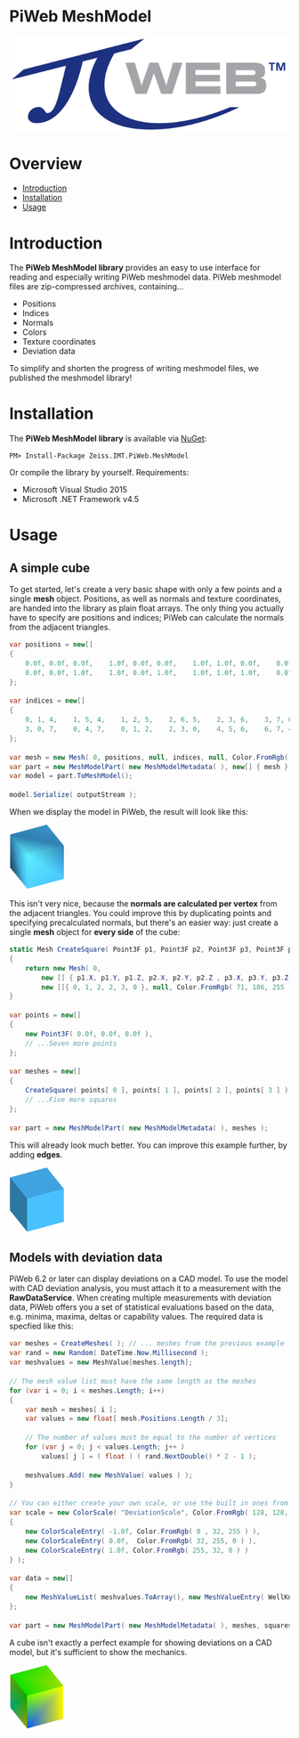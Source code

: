 # PiWeb MeshModel

<img style="display:block;margin:auto;" src="gfx/Logo.png" >

# Overview

- [Introduction](#introduction)
- [Installation](#installation)
- [Usage](#usage)

<a id="markdown-introduction" name="introduction"></a>
# Introduction

The **PiWeb MeshModel library** provides an easy to use interface for reading and especially writing PiWeb meshmodel data. PiWeb meshmodel files are zip-compressed archives, containing...

* Positions
* Indices
* Normals
* Colors
* Texture coordinates
* Deviation data

To simplify and shorten the progress of writing meshmodel files, we published the meshmodel library!

<a id="markdown-installation" name="installation"></a>
# Installation

The **PiWeb MeshModel library** is available via [NuGet](https://www.nuget.org/packages/Zeiss.IMT.PiWeb.MeshModel/):

```
PM> Install-Package Zeiss.IMT.PiWeb.MeshModel
```
Or compile the library by yourself. Requirements:

* Microsoft Visual Studio 2015
* Microsoft .NET Framework v4.5

<a id="markdown-usage" name="usage"></a>
# Usage

<a id="markdown-1-a-simple-cube" name="1-a-simple-cube"></a>
## A simple cube

To get started, let's create a very basic shape with only a few points and a single **mesh** object. Positions, as well as normals and texture coordinates, are handed into the library as plain float arrays. The only thing you actually have to specify are positions and indices; PiWeb can calculate the normals from the adjacent triangles.

```csharp
var positions = new[]
{
    0.0f, 0.0f, 0.0f,    1.0f, 0.0f, 0.0f,    1.0f, 1.0f, 0.0f,    0.0f, 1.0f, 0.0f,
    0.0f, 0.0f, 1.0f,    1.0f, 0.0f, 1.0f,    1.0f, 1.0f, 1.0f,    0.0f, 1.0f, 1.0f
};

var indices = new[]
{
    0, 1, 4,    1, 5, 4,    1, 2, 5,    2, 6, 5,    2, 3, 6,    3, 7, 6,
    3, 0, 7,    0, 4, 7,    0, 1, 2,    2, 3, 0,    4, 5, 6,    6, 7, 4
};

var mesh = new Mesh( 0, positions, null, indices, null, Color.FromRgb( 71, 186, 255 ) );
var part = new MeshModelPart( new MeshModelMetadata( ), new[] { mesh } );
var model = part.ToMeshModel();

model.Serialize( outputStream );
```

When we display the model in PiWeb, the result will look like this:

<img style="width:100px;" src="gfx/CubeSingleMesh.png" >

This isn't very nice, because the **normals are calculated per vertex** from the adjacent triangles. You could improve this by duplicating points and specifying precalculated normals, but there's an easier way: just create a single **mesh** object for **every side** of the cube:

```csharp
static Mesh CreateSquare( Point3F p1, Point3F p2, Point3F p3, Point3F p4)
{   
    return new Mesh( 0, 
        new [] { p1.X, p1.Y, p1.Z, p2.X, p2.Y, p2.Z , p3.X, p3.Y, p3.Z , p4.X, p4.Y, p4.Z }, null, 
        new []{ 0, 1, 2, 2, 3, 0 }, null, Color.FromRgb( 71, 186, 255 ) );
}

var points = new[]
{
    new Point3F( 0.0f, 0.0f, 0.0f ),
    // ...Seven more points
};

var meshes = new[]
{
    CreateSquare( points[ 0 ], points[ 1 ], points[ 2 ], points[ 3 ] ),
    // ...Five more squares
};

var part = new MeshModelPart( new MeshModelMetadata( ), meshes ); 
```

This will already look much better. You can improve this example further, by adding **edges**.

<img style="width:100px;" src="gfx/CubeMultiMesh.png" >

## Models with deviation data

PiWeb 6.2 or later can display deviations on a CAD model. To use the model with CAD deviation analysis, you must attach it to a measurement with the **RawDataService**. When creating multiple measurements
with deviation data, PiWeb offers you a set of statistical evaluations based on the data, e.g. minima, maxima, deltas or capability values. The required data is specfied like this:

```csharp
var meshes = CreateMeshes( ); // ... meshes from the previous example
var rand = new Random( DateTime.Now.Millisecond );
var meshvalues = new MeshValue[meshes.length];

// The mesh value list must have the same length as the meshes
for (var i = 0; i < meshes.Length; i++)
{
    var mesh = meshes[ i ];
    var values = new float[ mesh.Positions.Length / 3];
        
    // The number of values must be equal to the number of vertices  
    for (var j = 0; j < values.Length; j++ )
        values[ j ] = ( float ) ( rand.NextDouble() * 2 - 1 );

    meshvalues.Add( new MeshValue( values ) );
}

// You can either create your own scale, or use the built in ones from PiWeb.
var scale = new ColorScale( "DeviationScale", Color.FromRgb( 128, 128, 128 ), new[]
{
    new ColorScaleEntry( -1.0f, Color.FromRgb( 0 , 32, 255 ) ),
    new ColorScaleEntry( 0.0f,  Color.FromRgb( 32, 255, 0 ) ),
    new ColorScaleEntry( 1.0f, Color.FromRgb( 255, 32, 0 ) )
} );

var data = new[]
{
    new MeshValueList( meshvalues.ToArray(), new MeshValueEntry( WellKnownDataTypes.Deviation, "deviations.dat", scale ))
};

var part = new MeshModelPart( new MeshModelMetadata( ), meshes, squares.Select(s => s.Edge), data );
```

A cube isn't exactly a perfect example for showing deviations on a CAD model, but it's sufficient to show the mechanics. 

<img style="width:100px;" src="gfx/CubeWithDeviations.png" >
